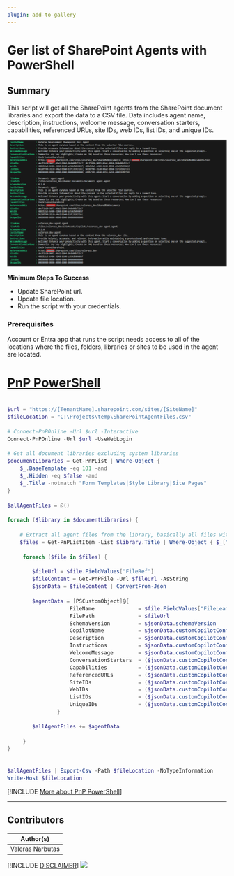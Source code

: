 ```yaml
---
plugin: add-to-gallery
---
```


# Ger list of SharePoint Agents with PowerShell

## Summary

This script will get all the SharePoint agents from the SharePoint document libraries and export the data to a CSV file. Data includes agent name, description, instructions, welcome message, conversation starters, capabilities, referenced URLs, site IDs, web IDs, list IDs, and unique IDs.

![Example Screenshot](assets/preview.png)

**Minimum Steps To Success**

* Update SharePoint url.
* Update file location.
* Run the script with your credentials.

### Prerequisites

Account or Entra app that runs the script needs access to all of the locations where the files, folders, libraries or sites to be used in the agent are located.

# [PnP PowerShell](#tab/pnpps)

```powershell

$url = "https://[TenantName].sharepoint.com/sites/[SiteName]"
$fileLocation = "C:\Projects\temp\SharePointAgentFiles.csv"

# Connect-PnPOnline -Url $url -Interactive
Connect-PnPOnline -Url $url -UseWebLogin 

# Get all document libraries excluding system libraries
$documentLibraries = Get-PnPList | Where-Object {
    $_.BaseTemplate -eq 101 -and
    $_.Hidden -eq $false -and
    $_.Title -notmatch "Form Templates|Style Library|Site Pages"
}

$allAgentFiles = @()

foreach ($library in $documentLibraries) {

    # Extract all agent files from the library, basically all files with .agent extension. FieldValues contains all the metadata of the file.
    $files = Get-PnPListItem -List $library.Title | Where-Object { $_["FileLeafRef"] -like "*.agent" } | select-object  FieldValues

     foreach ($file in $files) {

        $fileUrl = $file.FieldValues["FileRef"]
        $fileContent = Get-PnPFile -Url $fileUrl -AsString
        $jsonData = $fileContent | ConvertFrom-Json

        $agentData = [PSCustomObject]@{
                    FileName              = $file.FieldValues["FileLeafRef"]
                    FilePath              = $fileUrl
                    SchemaVersion         = $jsonData.schemaVersion
                    CopilotName           = $jsonData.customCopilotConfig.gptDefinition.name
                    Description           = $jsonData.customCopilotConfig.gptDefinition.description
                    Instructions          = $jsonData.customCopilotConfig.gptDefinition.instructions
                    WelcomeMessage        = $jsonData.customCopilotConfig.conversationStarters.welcomeMessage.text
                    ConversationStarters  = ($jsonData.customCopilotConfig.conversationStarters.conversationStarterList.text -join "; ")
                    Capabilities          = ($jsonData.customCopilotConfig.gptDefinition.capabilities.name -join "; ")
                    ReferencedURLs        = ($jsonData.customCopilotConfig.gptDefinition.capabilities.items_by_url.url -join "; ")
                    SiteIDs               = ($jsonData.customCopilotConfig.gptDefinition.capabilities.items_by_url.site_id -join "; ")
                    WebIDs                = ($jsonData.customCopilotConfig.gptDefinition.capabilities.items_by_url.web_id -join "; ")
                    ListIDs               = ($jsonData.customCopilotConfig.gptDefinition.capabilities.items_by_url.list_id -join "; ")
                    UniqueIDs             = ($jsonData.customCopilotConfig.gptDefinition.capabilities.items_by_url.unique_id -join "; ")
                }

        $allAgentFiles += $agentData

     }
}


$allAgentFiles | Export-Csv -Path $fileLocation -NoTypeInformation
Write-Host $fileLocation

```
[!INCLUDE [More about PnP PowerShell](../../docfx/includes/MORE-PNPPS.md)]
***


## Contributors

| Author(s) |
|-----------|
| Valeras Narbutas |

[!INCLUDE [DISCLAIMER](../../docfx/includes/DISCLAIMER.md)]
<img src="https://m365-visitor-stats.azurewebsites.net/script-samples/scripts/spo-get-agent-list" aria-hidden="true" />

